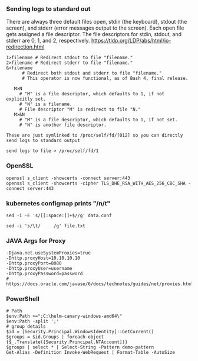 ### Sending logs to standard out
There are always three default files open, stdin (the keyboard), stdout (the screen), and stderr (error messages output to the screen). Each open file gets assigned a file descriptor. The file descriptors for stdin, stdout, and stderr are 0, 1, and 2, respectively.
https://tldp.org/LDP/abs/html/io-redirection.html
```
1>filename # Redirect stdout to file "filename."
2>filename # Redirect stderr to file "filename."
&>filename
      # Redirect both stdout and stderr to file "filename."
      # This operator is now functional, as of Bash 4, final release.

   M>N
     # "M" is a file descriptor, which defaults to 1, if not explicitly set.
     # "N" is a filename.
     # File descriptor "M" is redirect to file "N."
   M>&N
     # "M" is a file descriptor, which defaults to 1, if not set.
     # "N" is another file descriptor.
     
These are just symlinked to /proc/self/fd/[012] so you can directly send logs to standard output 

send logs to file > /proc/self/fd/1
```


### OpenSSL

```
openssl s_client -showcerts -connect server:443
openssl s_client -showcerts -cipher TLS_DHE_RSA_WITH_AES_256_CBC_SHA -connect server:443
```


### kubernetes configmap prints "/n/t" 

```
sed -i -E 's/[[:space:]]+$//g' data.conf

sed -i 's/\t/     /g' file.txt

```

### JAVA Args for Proxy
```
-Djava.net.useSystemProxies=true
-Dhttp.proxyHost=10.10.10.10
-Dhttp.proxyPort=8080
-Dhttp.proxyUser=username
-Dhttp.proxyPassword=password
# https://docs.oracle.com/javase/6/docs/technotes/guides/net/proxies.html
```


### PowerShell


```
# Path 
$env:Path +=";C:\helm-canary-windows-amd64\"
$env:Path -split ';'
# group details
$id = [Security.Principal.WindowsIdentity]::GetCurrent()
$groups = $id.Groups | foreach-object {$_.Translate([Security.Principal.NTAccount])}
$groups | select * | Select-String -Pattern demo-pattern
Get-Alias -Definition Invoke-WebRequest | Format-Table -AutoSize
